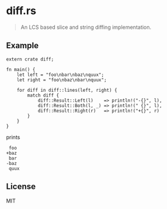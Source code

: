 # diff.rs

> An LCS based slice and string diffing implementation.

## Example

```
extern crate diff;

fn main() {
    let left = "foo\nbar\nbaz\nquux";
    let right = "foo\nbaz\nbar\nquux";

    for diff in diff::lines(left, right) {
        match diff {
            diff::Result::Left(l)    => println!("-{}", l),
            diff::Result::Both(l, _) => println!(" {}", l),
            diff::Result::Right(r)   => println!("+{}", r)
        }
    }
}
```

prints

```
 foo
+baz
 bar
-baz
 quux
```

## License

MIT
